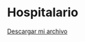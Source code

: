 # Hospitalario
<a href="https://github.com/imafckingwalkinparadox/Hospitalario/raw/refs/heads/main/src/descargas/Hospitalario.jar" download="Hospitalario.jar">Descargar mi archivo</a>